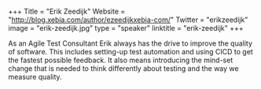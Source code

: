 +++
Title = "Erik Zeedijk"
Website = "http://blog.xebia.com/author/ezeedijkxebia-com/"
Twitter = "erikzeedijk"
image = "erik-zeedijk.jpg"
type = "speaker"
linktitle = "erik-zeedijk"
+++

As an Agile Test Consultant Erik always has the drive to improve the quality of software. This includes setting-up test automation and using CICD to get the fastest possible feedback. It also means introducing the mind-set change that is needed to think differently about testing and the way we measure quality.
